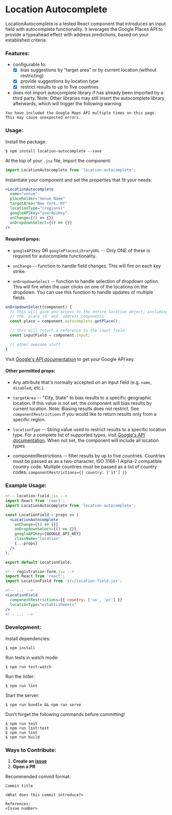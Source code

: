 # Location Autocomplete
LocationAutocomplete is a tested React component that introduces an input field with autocomplete functionality.  It leverages the Google Places API to provide a typeahead effect with address predictions, based on your established criteria.

### Features:
- configurable to:
  - [x] bias suggestions by "target area" or by current location (without restricting)
  - [x] provide suggestions by location type
  - [x] restrict results to up to five countries
- does not import autocomplete library if has already been imported by a third party.  Note: Other libraries may still insert the autocomplete library afterwards, which will trigger the following warning:
```
You have included the Google Maps API multiple times on this page. This may cause unexpected errors.
```

### Usage:
Install the package:
```
$ npm install location-autocomplete --save
```

At the top of your `.jsx` file, import the component:
```jsx
import LocationAutocomplete from 'location-autocomplete';
```

Instantiate your component and set the properties that fit your needs:
```jsx
<LocationAutocomplete
  name="venue"
  placeholder="Venue Name"
  targetArea="New York, NY"
  locationType="(regions)"
  googleAPIKey="yourApiKey"
  onChange={() => {}}
  onDropdownSelect={() => {}}
/>
```

#### Required props:
- `googleAPIKey` OR `googlePlacesLibraryURL` -- Only ONE of these is required for autocomplete functionality.

- `onChange` -- function to handle field changes.  This will fire on each key strike.

- `onDropdownSelect` -- function to handle selection of dropdown option.  This will fire when the user clicks on one of the locations on the dropdown.  You can use this function to handle updates of multiple fields.

```js
onDropdownSelect(component) {
  // this will give you access to the entire location object, including
  // the `place_id` and `address_components`
  const place = component.autocomplete.getPlace();

  // this will return a reference to the input field
  const inputField = component.input;

  // other awesome stuff
}
```

Visit [Google's API documentation](https://developers.google.com/maps/web/) to get your Google API key.

#### Other permitted props:
- Any attribute that's normally accepted on an input field (e.g. `name`, `disabled`, etc.).

- `targetArea` -- "City, State" to bias results to a specific geographic location.  If this value is not set, the component will bias results by current location. Note: Biasing results does not restrict. See `componentRestrictions` if you would like to return results only from a specific region.

- `locationType` -- String value used to restrict results to a specific location type.  For a complete list of supported types, visit [Google's API documentation](https://developers.google.com/places/supported_types).  When not set, the component will include all location types.

- componentRestrictions -- filter results by up to five countries.  Countries must be passed as as a two-character, ISO 3166-1 Alpha-2 compatible country code. Multiple countries must be passed as a list of country codes: `componentRestrictions={{ country: ['it'] }}`

### Example Usage:

```jsx
<!-- location-field.jsx -->
import React from 'react';
import LocationAutocomplete from 'location-autocomplete';

const LocationField = props => (
  <LocationAutocomplete
    onChange={() => {}}
    onDropdownSelect={() => {}}
    googleAPIKey={GOOGLE_API_KEY}
    className="location"
    {...props}
  />
);

export default LocationField;
```
```jsx
<!-- registration-form.jsx -->
import React from 'react';
import LocationField from 'src/location-field.jsx';

<!-- ... -->
<LocationField
  componentRestrictions={{ country: ['us', 'pr'] }}
  locationType="establishments"
/>
<!-- ... -->
```

### Development:
Install dependencies:
```
$ npm install
```

Run tests in watch mode:
```
$ npm run test:watch
```

Run the linter:
```
$ npm run lint
```

Start the server:
```
$ npm run bundle && npm run serve
```

Don't forget the following commands before committing!
```
$ npm run test
$ npm run lint:test
$ npm run lint
$ npm run build
```

### Ways to Contribute:
1. __Create an [issue](https://github.com/jmsardina/location-autocomplete/issues)__
2. __Open a PR__

Recommended commit format:

```
Commit title

<What does this commit introduce?>

References:
<Issue number>
```
